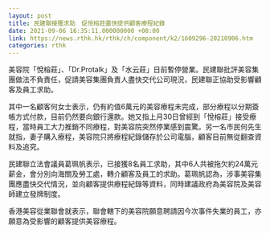 ```yaml
---
layout: post
title: 民建聯接獲求助　促悅榕莊盡快提供顧客療程紀錄
date: 2021-09-06 16:35:11.000000000 +08:00
link: https://news.rthk.hk/rthk/ch/component/k2/1609296-20210906.htm
categories: rthk
---
```


美容院「悅榕莊」、「Dr.Protalk」及「水云莊」日前暫停營業。民建聯批評美容集團做法不負責任，促請美容集團負責人盡快交代公司現況，民建聯正協助受影響顧客及員工求助。

其中一名顧客何女士表示，仍有約值6萬元的美容療程未完成，部分療程以分期簽帳方式付款，目前仍然要向銀行還款。她又指上月30日曾經到「悅榕莊」接受療程，當時員工大力推銷不同療程，對美容院突然停業感到震驚。另一名市民何先生就指，妻子購入療程，美容院只將療程紀錄儲存於公司電腦，顧客目前無從翻查資料及追究。

民建聯立法會議員葛珮帆表示，已接獲8名員工求助，其中6人共被拖欠約24萬元薪金，會分別向海關及勞工處，轉介顧客及員工的求助。葛珮帆認為，涉事美容集團應盡快交代情況，並向顧客提供療程紀錄等資料，同時建議政府為美容院及美容師建立發牌制度。

香港美容從業聯會就表示，聯會轄下的美容院願意聘請因今次事件失業的員工，亦願意為受影響的顧客提供美容療程。
